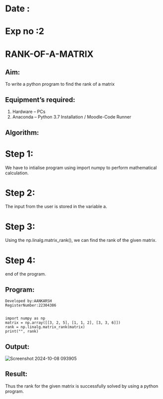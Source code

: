 # Date   :
# Exp no :2
# RANK-OF-A-MATRIX
## Aim:
To write a python program to find the rank of a matrix
## Equipment’s required:
1. 	Hardware – PCs
2. 	Anaconda – Python 3.7 Installation / Moodle-Code Runner
## Algorithm:
# Step 1:
  We have to intialise program using import numpy to perform mathematical calculation.
# Step 2:
  The input from the user is stored in the variable a.
# Step 3: 
  Using the np.linalg.matrix_rank(), we can find the rank of the given matrix.
# Step 4: 
  end of the program.
## Program:
```
Developed by:AANKARSH
RegisterNumber:22304386


import numpy as np
matrix = np.array([[3, 2, 5], [1, 1, 2], [3, 3, 6]])
rank = np.linalg.matrix_rank(matrix)
print("", rank)
```
## Output:
![Screenshot 2024-10-08 093905](https://github.com/user-attachments/assets/2ee1cb2f-4eee-4818-8333-d3a08d78c7d4)

## Result:
Thus the rank for the given matrix is successfully solved by  using a python program.

